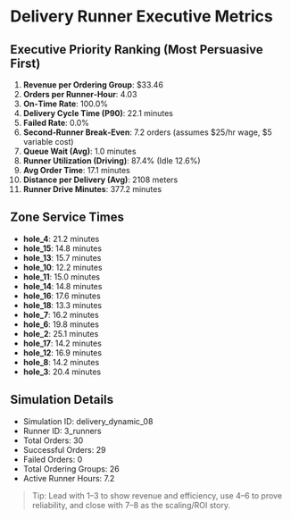 # Delivery Runner Executive Metrics

## Executive Priority Ranking (Most Persuasive First)
1. **Revenue per Ordering Group**: $33.46
2. **Orders per Runner‑Hour**: 4.03
3. **On‑Time Rate**: 100.0%
4. **Delivery Cycle Time (P90)**: 22.1 minutes
5. **Failed Rate**: 0.0%
6. **Second‑Runner Break‑Even**: 7.2 orders (assumes $25/hr wage, $5 variable cost)
7. **Queue Wait (Avg)**: 1.0 minutes
8. **Runner Utilization (Driving)**: 87.4% (Idle 12.6%)
9. **Avg Order Time**: 17.1 minutes
10. **Distance per Delivery (Avg)**: 2108 meters
11. **Runner Drive Minutes**: 377.2 minutes

## Zone Service Times
- **hole_4**: 21.2 minutes
- **hole_15**: 14.8 minutes
- **hole_13**: 15.7 minutes
- **hole_10**: 12.2 minutes
- **hole_11**: 15.0 minutes
- **hole_14**: 14.8 minutes
- **hole_16**: 17.6 minutes
- **hole_18**: 13.3 minutes
- **hole_7**: 16.2 minutes
- **hole_6**: 19.8 minutes
- **hole_2**: 25.1 minutes
- **hole_17**: 14.2 minutes
- **hole_12**: 16.9 minutes
- **hole_8**: 14.2 minutes
- **hole_3**: 20.4 minutes


## Simulation Details
- Simulation ID: delivery_dynamic_08
- Runner ID: 3_runners
- Total Orders: 30
- Successful Orders: 29
- Failed Orders: 0
- Total Ordering Groups: 26
- Active Runner Hours: 7.2

> Tip: Lead with 1–3 to show revenue and efficiency, use 4–6 to prove reliability, and close with 7–8 as the scaling/ROI story.
